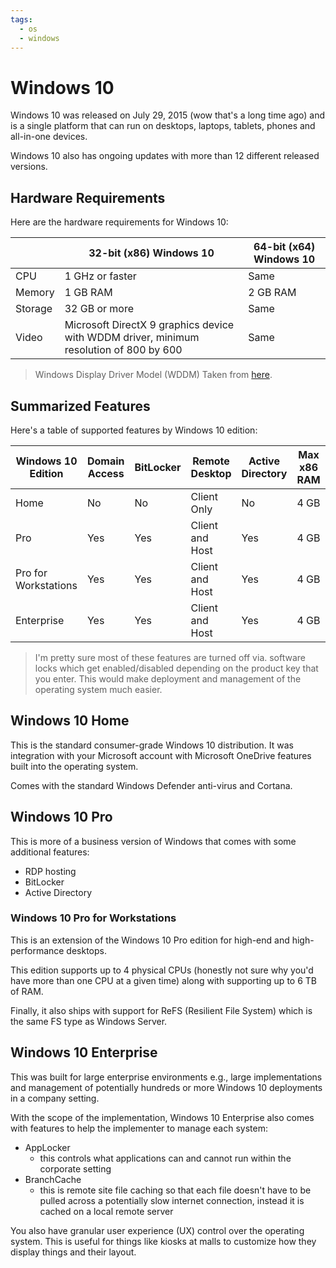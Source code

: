 ```yaml
---
tags:
  - os
  - windows
---
```


# Windows 10

Windows 10 was released on July 29, 2015 (wow that's a long time ago) and is a single platform that can run on desktops, laptops, tablets, phones and all-in-one devices.

Windows 10 also has ongoing updates with more than 12 different released versions.

## Hardware Requirements

Here are the hardware requirements for Windows 10:

| |32-bit (x86) Windows 10|64-bit (x64) Windows 10|
|-|-|-|
|CPU|1 GHz or faster|Same|
|Memory|1 GB RAM|2 GB RAM|
|Storage|32 GB or more|Same|
|Video|Microsoft DirectX 9 graphics device with WDDM driver, minimum resolution of 800 by 600|Same|

>Windows Display Driver Model (WDDM)
>Taken from [here](https://www.microsoft.com/en-us/windows/windows-10-specifications).

## Summarized Features

Here's a table of supported features by Windows 10 edition:

|Windows 10 Edition|Domain Access|BitLocker|Remote Desktop|Active Directory|Max x86 RAM|Max x64 RAM|
|-|-|-|-|-|-|-|
|Home|No|No|Client Only|No|4 GB|128 GB|
|Pro|Yes|Yes|Client and Host|Yes|4 GB|2 TB|
|Pro for Workstations|Yes|Yes|Client and Host|Yes|4 GB|6 TB|
|Enterprise|Yes|Yes|Client and Host|Yes|4 GB|6 TB|

>I'm pretty sure most of these features are turned off via. software locks which get enabled/disabled depending on the product key that you enter.
>This would make deployment and management of the operating system much easier.

## Windows 10 Home

This is the standard consumer-grade Windows 10 distribution. It was integration with your Microsoft account with Microsoft OneDrive features built into the operating system.

Comes with the standard Windows Defender anti-virus and Cortana.

## Windows 10 Pro

This is more of a business version of Windows that comes with some additional features:

- RDP hosting
- BitLocker
- Active Directory

### Windows 10 Pro for Workstations

This is an extension of the Windows 10 Pro edition for high-end and high-performance desktops.

This edition supports up to 4 physical CPUs (honestly not sure why you'd have more than one CPU at a given time) along with supporting up to 6 TB of RAM.

Finally, it also ships with support for ReFS (Resilient File System) which is the same FS type as Windows Server.

## Windows 10 Enterprise

This was built for large enterprise environments e.g., large implementations and management of potentially hundreds or more Windows 10 deployments in a company setting.

With the scope of the implementation, Windows 10 Enterprise also comes with features to help the implementer to manage each system:

- AppLocker
	- this controls what applications can and cannot run within the corporate setting
- BranchCache
	- this is remote site file caching so that each file doesn't have to be pulled across a potentially slow internet connection, instead it is cached on a local remote server

You also have granular user experience (UX) control over the operating system. This is useful for things like kiosks at malls to customize how they display things and their layout.

